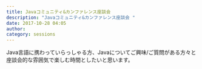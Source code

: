 ```yaml
---
title: Javaコミュニティ&カンファレンス座談会 
description: "Javaコミュニティ&カンファレンス座談会 "
date: 2017-10-28 04:05
author:
category: sessions
---
```

Java言語に携わっていらっしゃる方、Javaについてご興味/ご質問がある方々と座談会的な雰囲気で楽しむ時間としたいと思います。